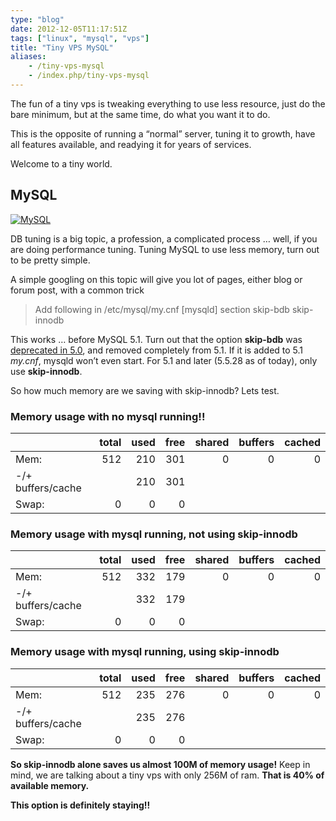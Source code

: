 ```yaml
---
type: "blog"
date: 2012-12-05T11:17:51Z
tags: ["linux", "mysql", "vps"]
title: "Tiny VPS MySQL"
aliases:
    - /tiny-vps-mysql
    - /index.php/tiny-vps-mysql
---
```


The fun of a tiny vps is tweaking everything to use less resource, just do the bare minimum, but at the same time, do what you want it to do.
<!--more-->

This is the opposite of running a “normal” server, tuning it to growth, have all features available, and readying it for years of services.

Welcome to a tiny world.

## MySQL

[![MySQL](https://i0.wp.com/www.mysql.com/common/logos/logo-mysql-110x57.png?resize=110%2C57 "MySQL")](http://mysql.com/)

DB tuning is a big topic, a profession, a complicated process … well, if you are doing performance tuning. Tuning MySQL to use less memory, turn out to be pretty simple.

A simple googling on this topic will give you lot of pages, either blog or forum post, with a common trick

> Add following in /etc/mysql/my.cnf [mysqld] section
> skip-bdb
> skip-innodb

This works … before MySQL 5.1. Turn out that the option **skip-bdb** was [deprecated in 5.0](http://bugs.mysql.com/bug.php?id=50336), and removed completely from 5.1. If it is added to 5.1 *my.cnf*, mysqld won’t even start. For 5.1 and later (5.5.28 as of today), only use **skip-innodb**.

So how much memory are we saving with skip-innodb? Lets test.

### Memory usage with no mysql running!!

||total|used|free|shared|buffers|cached|
|---|---:|---:|---:|---:|---:|---:|
|Mem:|512|210|301|0|0|0|
|-/+ buffers/cache||210|301|
|Swap:|0|0|0|

### Memory usage with mysql running, not using skip-innodb

||total|used|free|shared|buffers|cached|
|---|---:|---:|---:|---:|---:|---:|
|Mem:|512|332|179|0|0|0|
|-/+ buffers/cache||332|179|
|Swap:|0|0|0|

### Memory usage with mysql running, using skip-innodb

||total|used|free|shared|buffers|cached|
|---|---:|---:|---:|---:|---:|---:|
|Mem:|512|235|276|0|0|0|
|-/+ buffers/cache||235|276|
|Swap:|0|0|0|

**So skip-innodb alone saves us almost 100M of memory usage!** Keep in mind, we are talking about a tiny vps with only 256M of ram. **That is 40% of available memory.**

**This option is definitely staying!!**

